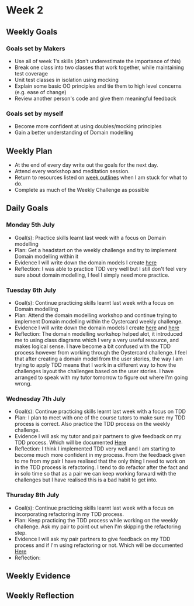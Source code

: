 # Week 2

## Weekly Goals
### Goals set by Makers
* Use all of week 1's skills (don't underestimate the importance of this)
* Break one class into two classes that work together, while maintaining test coverage
* Unit test classes in isolation using mocking
* Explain some basic OO principles and tie them to high level concerns (e.g. ease of change)
* Review another person's code and give them meaningful feedback

### Goals set by myself
* Become more confident at using doubles/mocking principles
* Gain a better understanding of Domain modelling

## Weekly Plan
* At the end of every day write out the goals for the next day.
* Attend every workshop and meditation session.
* Return to resources listed on [week outlines](https://github.com/makersacademy/course/blob/main/week_outlines.md) when I am stuck for what to do.
* Complete as much of the Weekly Challenge as possible

## Daily Goals
### Monday 5th July
* Goal(s):
Practice skills learnt last week with a focus on Domain modelling
* Plan:
Get a headstart on the weekly challenge and try to implement Domain modelling within it
* Evidence
I will write down the domain models I create [here](https://github.com/YoFirmy/makers_journey/blob/main/Week2Evidence.md) 
* Reflection:
I was able to practice TDD very well but I still don't feel very sure about domain modelling, I feel I simply need more practice.

### Tuesday 6th July
* Goal(s):
Continue practicing skills learnt last week with a focus on Domain modelling
* Plan:
Attend the domain modelling workshop and continue trying to implement Domain modelling within the Oystercard weekly challenge.
* Evidence
I will write down the domain models I create [here](https://wireframe.cc/KfI2Xp) and [here](https://wireframe.cc/9zLpqn)
* Reflection:
The domain modelling workshop helped alot, it introduced me to using class diagrams which I very a very useful resource, and makes logical sense. I have become a bit confused with the TDD process however from working through the Oystercard challenge. I feel that after creating a domain model from the user stories, the way I am trying to apply TDD means that I work in a different way to how the challenges layout the challenges based on the user stories. I have arranged to speak with my tutor tomorrow to figure out where I'm going wrong.

### Wednesday 7th July
* Goal(s):
Continue practicing skills learnt last week with a focus on TDD
* Plan:
I plan to meet with one of the course tutors to make sure my TDD process is correct. Also practice the TDD process on the weekly challenge.
* Evidence
I will ask my tutor and pair partners to give feedback on my TDD process. Which will be documented [Here](https://github.com/YoFirmy/makers_journey/blob/main/Week2Evidence.md)
* Reflection: I think I implemented TDD very well and I am starting to become much more confident in my process. From the feedback given to me from my pair I have realised that the only thing I need to work on in the TDD process is refactoring. I tend to do refactor after the fact and in solo time so that as a pair we can keep working forward with the challenges but I have realised this is a bad habit to get into.

### Thursday 8th July
* Goal(s):
Continue practicing skills learnt last week with a focus on incorporating refactoring in my TDD process.
* Plan:
Keep practicing the TDD process while working on the weekly challenge. Ask my pair to point out when I'm skipping the refactoring step.
* Evidence
I will ask my pair partners to give feedback on my TDD process and if I'm using refactoring or not. Which will be documented [Here](https://github.com/YoFirmy/makers_journey/blob/main/Week2Evidence.md)
* Reflection: 


## Weekly Evidence

## Weekly Reflection 